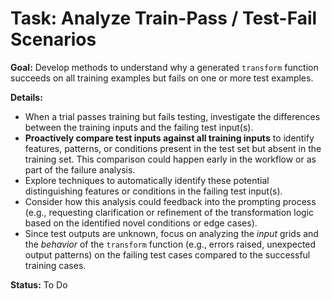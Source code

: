 # Task: Analyze Train-Pass / Test-Fail Scenarios

**Goal:** Develop methods to understand why a generated `transform` function succeeds on all training examples but fails on one or more test examples.

**Details:**
- When a trial passes training but fails testing, investigate the differences between the training inputs and the failing test input(s).
- **Proactively compare test inputs against all training inputs** to identify features, patterns, or conditions present in the test set but absent in the training set. This comparison could happen early in the workflow or as part of the failure analysis.
- Explore techniques to automatically identify these potential distinguishing features or conditions in the failing test input(s).
- Consider how this analysis could feedback into the prompting process (e.g., requesting clarification or refinement of the transformation logic based on the identified novel conditions or edge cases).
- Since test outputs are unknown, focus on analyzing the *input* grids and the *behavior* of the `transform` function (e.g., errors raised, unexpected output patterns) on the failing test cases compared to the successful training cases.

**Status:** To Do

